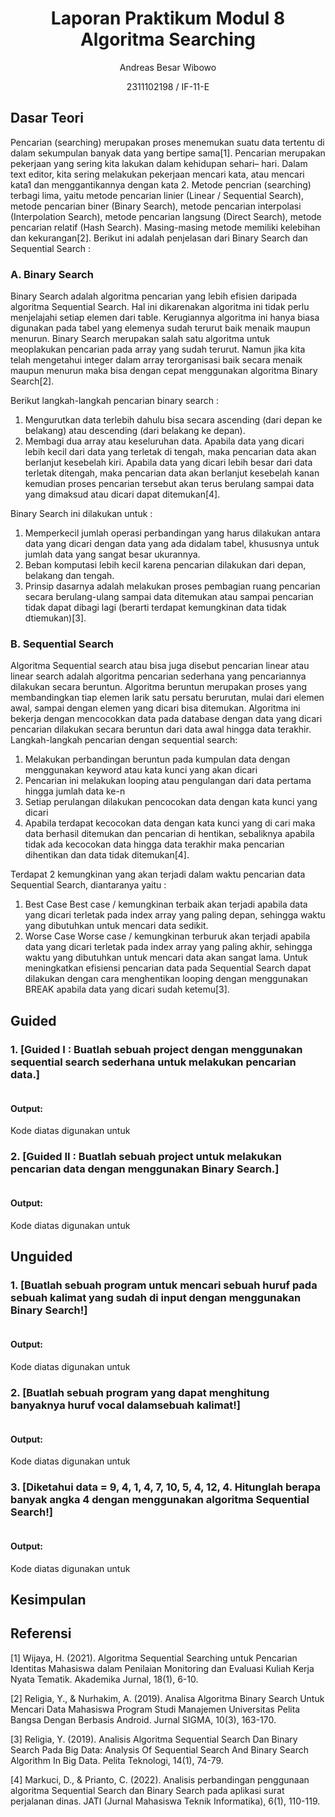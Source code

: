 # <h1 align="center">Laporan Praktikum Modul 8 Algoritma Searching</h1>

<p align="center">Andreas Besar Wibowo</p>
<p align="center">2311102198 / IF-11-E</p>

## Dasar Teori
Pencarian (searching) merupakan proses menemukan suatu data tertentu di dalam sekumpulan banyak data yang bertipe sama[1]. Pencarian merupakan pekerjaan yang sering kita lakukan dalam kehidupan sehari– hari. Dalam text editor, kita sering melakukan pekerjaan mencari kata, atau mencari kata1 dan menggantikannya dengan kata 2. Metode pencrian (searching) terbagi lima, yaitu metode pencarian linier (Linear / Sequential Search), metode pencarian biner (Binary Search), metode pencarian interpolasi (Interpolation Search), metode pencarian langsung (Direct Search), metode pencarian relatif (Hash Search). Masing-masing metode memiliki kelebihan dan kekurangan[2]. Berikut ini adalah penjelasan dari Binary Search dan Sequential Search : 

### A. Binary Search
Binary Search adalah algoritma pencarian yang lebih efisien daripada algoritma Sequential Search. Hal ini dikarenakan algoritma ini tidak perlu menjelajahi setiap elemen dari table. Kerugiannya algoritma ini hanya biasa digunakan pada tabel yang elemenya sudah terurut baik menaik maupun menurun. Binary Search merupakan salah satu algoritma untuk meoplakukan pencarian pada array yang sudah terurut. Namun jika kita telah mengetahui integer dalam array terorganisasi baik secara menaik maupun menurun maka bisa dengan cepat menggunakan algoritma Binary Search[2].

Berikut langkah-langkah pencarian binary search : 
1. Mengurutkan data terlebih dahulu bisa secara ascending (dari depan ke belakang) atau descending (dari belakang ke depan). 
2. Membagi dua array atau keseluruhan data. Apabila data yang dicari lebih kecil dari data yang terletak di tengah, maka pencarian data akan berlanjut kesebelah kiri. Apabila data yang dicari lebih besar dari data terletak ditengah, maka pencarian data akan berlanjut kesebelah kanan kemudian proses pencarian tersebut akan terus berulang sampai data yang dimaksud atau dicari dapat ditemukan[4].

Binary Search ini dilakukan untuk : 
1. Memperkecil jumlah operasi perbandingan yang harus dilakukan antara data yang dicari dengan data yang ada didalam tabel, khususnya untuk jumlah data yang sangat besar ukurannya. 
2. Beban komputasi lebih kecil karena pencarian dilakukan dari depan, belakang dan tengah. 
3. Prinsip dasarnya adalah melakukan proses pembagian ruang pencarian secara berulang-ulang sampai data ditemukan atau sampai pencarian tidak dapat dibagi lagi (berarti terdapat kemungkinan data tidak dtiemukan)[3].

### B. Sequential Search
Algoritma Sequential search atau bisa juga disebut pencarian linear atau linear search adalah algoritma pencarian sederhana yang pencariannya dilakukan secara beruntun. Algoritma beruntun merupakan proses yang membandingkan tiap elemen larik satu persatu berurutan, mulai dari elemen awal, sampai dengan elemen yang dicari bisa ditemukan. Algoritma ini bekerja dengan mencocokkan data pada database dengan data yang dicari pencarian dilakukan secara beruntun dari data awal hingga data terakhir. 
Langkah-langkah pencarian dengan sequential search: 
1. Melakukan perbandingan beruntun pada kumpulan data dengan menggunakan keyword atau kata kunci yang akan dicari 
2. Pencarian ini melakukan looping atau pengulangan dari data pertama hingga jumlah data ke-n 
3. Setiap perulangan dilakukan pencocokan data dengan kata kunci yang dicari 
4. Apabila terdapat kecocokan data dengan kata kunci yang di cari maka data berhasil ditemukan dan pencarian di hentikan, sebaliknya apabila tidak ada kecocokan data hingga data terakhir maka pencarian dihentikan dan data tidak ditemukan[4].

Terdapat 2 kemungkinan yang akan terjadi dalam waktu pencarian data Sequential Search, diantaranya yaitu : 
1. Best Case Best case / kemungkinan terbaik akan terjadi apabila data yang dicari terletak pada index array yang paling depan, sehingga waktu yang dibutuhkan untuk mencari data sedikit. 
2. Worse Case Worse case / kemungkinan terburuk akan terjadi apabila data yang dicari terletak pada index array yang paling akhir, sehingga waktu yang dibutuhkan untuk mencari data akan sangat lama. 
Untuk meningkatkan efisiensi pencarian data pada Sequential Search dapat dilakukan dengan cara menghentikan looping dengan menggunakan BREAK apabila data yang dicari sudah ketemu[3].

## Guided
### 1. [Guided I : Buatlah sebuah project dengan menggunakan sequential search sederhana untuk melakukan pencarian data.]
```C++

```
#### Output:

Kode diatas digunakan untuk

### 2. [Guided II : Buatlah sebuah project untuk melakukan pencarian data dengan menggunakan Binary Search.]
```C++

```
#### Output:

Kode diatas digunakan untuk

## Unguided
### 1. [Buatlah sebuah program untuk mencari sebuah huruf pada sebuah kalimat yang sudah di input dengan menggunakan Binary Search!]
```C++

```
#### Output:

Kode diatas digunakan untuk

### 2. [Buatlah sebuah program yang dapat menghitung banyaknya huruf vocal dalamsebuah kalimat!]
```C++

```
#### Output:

Kode diatas digunakan untuk

### 3. [Diketahui data = 9, 4, 1, 4, 7, 10, 5, 4, 12, 4. Hitunglah berapa banyak angka 4 dengan menggunakan algoritma Sequential Search!]
```C++

```
#### Output:

Kode diatas digunakan untuk

## Kesimpulan

## Referensi
[1] Wijaya, H. (2021). Algoritma Sequential Searching untuk Pencarian Identitas Mahasiswa dalam Penilaian Monitoring dan Evaluasi Kuliah Kerja Nyata Tematik. Akademika Jurnal, 18(1), 6-10.

[2] Religia, Y., & Nurhakim, A. (2019). Analisa Algoritma Binary Search Untuk Mencari Data Mahasiswa Program Studi Manajemen Universitas Pelita Bangsa Dengan Berbasis Android. Jurnal SIGMA, 10(3), 163-170.

[3] Religia, Y. (2019). Analisis Algoritma Sequential Search Dan Binary Search Pada Big Data: Analysis Of Sequential Search And Binary Search Algorithm In Big Data. Pelita Teknologi, 14(1), 74-79.

[4] Markuci, D., & Prianto, C. (2022). Analisis perbandingan penggunaan algoritma Sequential Search dan Binary Search pada aplikasi surat perjalanan dinas. JATI (Jurnal Mahasiswa Teknik Informatika), 6(1), 110-119.

